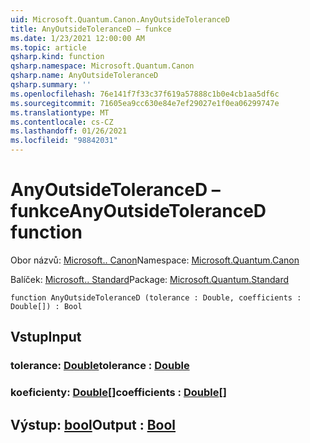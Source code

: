 ```yaml
---
uid: Microsoft.Quantum.Canon.AnyOutsideToleranceD
title: AnyOutsideToleranceD – funkce
ms.date: 1/23/2021 12:00:00 AM
ms.topic: article
qsharp.kind: function
qsharp.namespace: Microsoft.Quantum.Canon
qsharp.name: AnyOutsideToleranceD
qsharp.summary: ''
ms.openlocfilehash: 76e141f7f33c37f619a57888c1b0e4cb1aa5df6c
ms.sourcegitcommit: 71605ea9cc630e84e7ef29027e1f0ea06299747e
ms.translationtype: MT
ms.contentlocale: cs-CZ
ms.lasthandoff: 01/26/2021
ms.locfileid: "98842031"
---
```

# <a name="anyoutsidetoleranced-function"></a><span data-ttu-id="16094-102">AnyOutsideToleranceD – funkce</span><span class="sxs-lookup"><span data-stu-id="16094-102">AnyOutsideToleranceD function</span></span>

<span data-ttu-id="16094-103">Obor názvů: [Microsoft.. Canon](xref:Microsoft.Quantum.Canon)</span><span class="sxs-lookup"><span data-stu-id="16094-103">Namespace: [Microsoft.Quantum.Canon](xref:Microsoft.Quantum.Canon)</span></span>

<span data-ttu-id="16094-104">Balíček: [Microsoft.. Standard](https://nuget.org/packages/Microsoft.Quantum.Standard)</span><span class="sxs-lookup"><span data-stu-id="16094-104">Package: [Microsoft.Quantum.Standard](https://nuget.org/packages/Microsoft.Quantum.Standard)</span></span>




```qsharp
function AnyOutsideToleranceD (tolerance : Double, coefficients : Double[]) : Bool
```


## <a name="input"></a><span data-ttu-id="16094-105">Vstup</span><span class="sxs-lookup"><span data-stu-id="16094-105">Input</span></span>

### <a name="tolerance--double"></a><span data-ttu-id="16094-106">tolerance: [Double](xref:microsoft.quantum.lang-ref.double)</span><span class="sxs-lookup"><span data-stu-id="16094-106">tolerance : [Double](xref:microsoft.quantum.lang-ref.double)</span></span>




### <a name="coefficients--double"></a><span data-ttu-id="16094-107">koeficienty: [Double](xref:microsoft.quantum.lang-ref.double)[]</span><span class="sxs-lookup"><span data-stu-id="16094-107">coefficients : [Double](xref:microsoft.quantum.lang-ref.double)[]</span></span>





## <a name="output--bool"></a><span data-ttu-id="16094-108">Výstup: [bool](xref:microsoft.quantum.lang-ref.bool)</span><span class="sxs-lookup"><span data-stu-id="16094-108">Output : [Bool](xref:microsoft.quantum.lang-ref.bool)</span></span>

